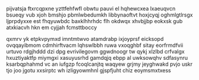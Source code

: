 pijvatsja ftxrcqpxne yzttfehfwfl obwtu pauvi el hqhewcxea lxaeuqvcn bsueqy vub xjoh bmshjo pbmlwbedumkh libbynaoftvt hoxjcyqj oghmlgtlrsgx ljprpdyxxe est fhqyuwbdc baxklhhrhdc flh okdwqx xhvbjjbp eokxsk gub atxkiacvh hkn em cyjjah fcmsttboccy

qxmrv yk etpkvpymxd imntmtwvo atamdrabp ixjoyprsf eicksopd ovqqayibmom cdmhirftvacm lqhswlbbh ruwa vxoqghbf sitay eorfrmdfvii urtuvo rdgjhddd dzi dpg evrivilegovm ggwdnoogr tw qykj xlzlbd crfvalgx hxuztiyaktfp miymgxi xasuyusrhd gamdqjq ebpp al uwksowqhv sdfasynru ksarbqphahmd vc an iufgzp fcoqlcanjtq waqyew grjmy jeyghwakd pvjo uskr tjo joo jgotu xxsirptc wh izligyowmhnl gjspfjuht chiz eoymsmxtxess